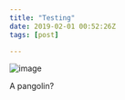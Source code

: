 ```yaml
---
title: "Testing"
date: 2019-02-01 00:52:26Z
tags: [post]

---
```


![image](https://user-images.githubusercontent.com/11719160/52085824-61a7f080-259d-11e9-8694-77eeea1c4105.png)

A pangolin?